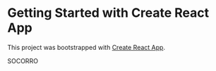 # Getting Started with Create React App

This project was bootstrapped with [Create React App](https://github.com/facebook/create-react-app).

SOCORRO